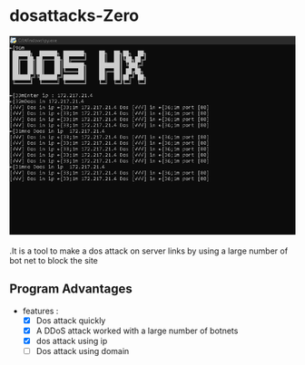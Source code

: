 # dosattacks-Zero

![Bannière de Probote](b.png)
<br>
<br>
.It is a tool to make a dos attack on server links by using a large number of bot net to block the site


## Program Advantages
- features :
   * [X] Dos attack quickly
   * [X] A DDoS attack worked with a large number of botnets
   * [X] dos attack using ip
   * [ ] Dos attack using domain
